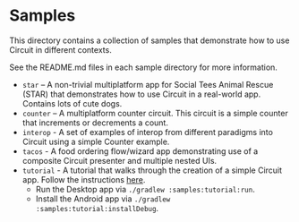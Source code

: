 Samples
=======

This directory contains a collection of samples that demonstrate how to use Circuit in different
contexts.

See the README.md files in each sample directory for more information.

- `star` – A non-trivial multiplatform app for Social Tees Animal Rescue (STAR) that demonstrates how to
  use Circuit in a real-world app. Contains lots of cute dogs.
- `counter` – A multiplatform counter circuit. This circuit is a simple counter that increments or
  decrements a count.
- `interop` - A set of examples of interop from different paradigms into Circuit using a simple
  Counter example.
- `tacos` - A food ordering flow/wizard app demonstrating use of a composite Circuit presenter and
  multiple nested UIs.
- `tutorial` - A tutorial that walks through the creation of a simple Circuit app. Follow the
  instructions [here](https://slackhq.github.io/circuit/tutorial/).
  - Run the Desktop app via `./gradlew :samples:tutorial:run`.
  - Install the Android app via `./gradlew :samples:tutorial:installDebug`.
